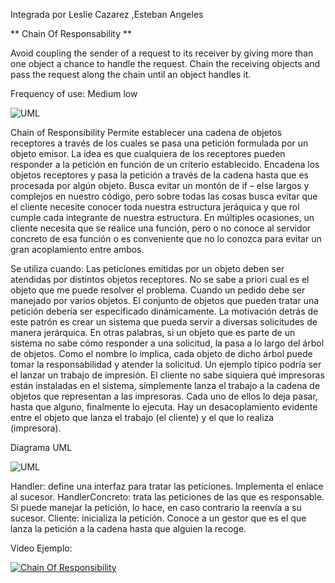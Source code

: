 Integrada por Leslie Cazarez ,Esteban Angeles

** Chain Of Responsability **

Avoid coupling the sender of a request to its receiver by giving more than one object a chance to handle the request. Chain the receiving objects and pass the request along the chain until an object handles it.

Frequency of use: Medium low

![UML](http://www.dofactory.com/images/diagrams/net/chain.gif)


Chain of Responsibility
Permite establecer una cadena de objetos receptores a través de los cuales se pasa una petición formulada por un objeto emisor. La idea es que cualquiera de los receptores pueden responder a la petición en función de un criterio establecido. Encadena los objetos receptores y pasa la petición a través de la cadena hasta que es procesada por algún objeto. 
Busca evitar un montón de if – else largos y complejos en nuestro código, pero sobre todas las cosas busca evitar que el cliente necesite conocer toda nuestra estructura jeráquica y que rol cumple cada integrante de nuestra estructura.
En múltiples ocasiones, un cliente necesita que se realice una función, pero o no conoce al servidor concreto de esa función o es conveniente que no lo conozca para evitar un gran acoplamiento entre ambos.

Se utiliza cuando:
Las peticiones emitidas por un objeto deben ser atendidas por distintos objetos receptores.
No se sabe a priori cual es el objeto que me puede resolver el problema.
Cuando un pedido debe ser manejado por varios objetos.
El conjunto de objetos que pueden tratar una petición debería ser especificado dinámicamente.
La motivación detrás de este patrón es crear un sistema que pueda servir a diversas solicitudes de manera jerárquica. En otras palabras, si un objeto que es parte de un sistema no sabe cómo responder a una solicitud, la pasa a lo largo del árbol de objetos. Como el nombre lo implica, cada objeto de dicho árbol puede tomar la responsabilidad y atender la solicitud.
Un ejemplo típico podría ser el lanzar un trabajo de impresión. El cliente no sabe siquiera qué impresoras están instaladas en el sistema, símplemente lanza el trabajo a la cadena de objetos que representan a las impresoras. Cada uno de ellos lo deja pasar, hasta que alguno, finalmente lo ejecuta.
Hay un desacoplamiento evidente entre el objeto que lanza el trabajo (el cliente) y el que lo realiza (impresora). 

Diagrama UML

![UML](https://lh6.googleusercontent.com/-3NnctckTzla7TA0IA8Be-AbBu0GJLNWMAyNV8DTowXkvpIxOtGh7vp2DXuYvgzVY0Xg1HE_e-R23dmur2jU0OADeQGrc48oI4xHxlCuJlFrfxvll1M)


Handler: define una interfaz para tratar las peticiones. Implementa el enlace al sucesor.
HandlerConcreto: trata las peticiones de las que es responsable. Si puede manejar la petición, lo hace, en caso contrario la reenvía a su sucesor.
Cliente: inicializa la petición. Conoce a un gestor que es el que lanza la petición a la cadena hasta que
alguien la recoge.

Video Ejemplo: 

[![Chain Of Responsibility](http://img.youtube.com/vi/B34hSdo1fPc/0.jpg)](http://www.youtube.com/watch?v=B34hSdo1fPc "Chain")

